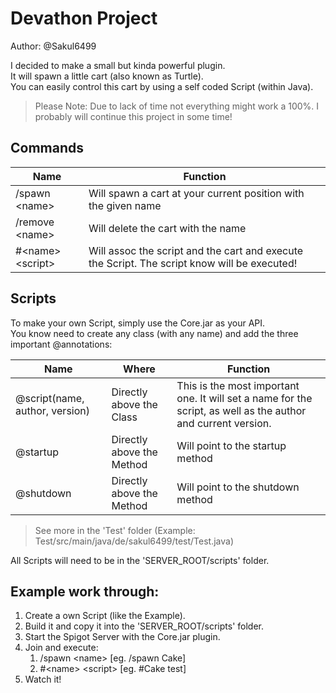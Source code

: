 # Devathon Project
Author: @Sakul6499

I decided to make a small but kinda powerful plugin.  
It will spawn a little cart (also known as Turtle).  
You can easily control this cart by using a self coded Script (within Java).  

> Please Note: Due to lack of time not everything might work a 100%. I probably will continue this project in some time!
 
## Commands
| Name | Function                                                                                                   |
| ---- | ---------------------------------------------------------------------------------------------------------- |
| /spawn \<name\> | Will spawn a cart at your current position with the given name                                    |
| /remove \<name\> | Will delete the cart with the name                                                               |
| \#\<name\> \<script\> | Will assoc the script and the cart and execute the Script. The script know will be executed!   |

## Scripts
To make your own Script, simply use the Core.jar as your API.  
You know need to create any class (with any name) and add the three important @annotations:  

| Name                           | Where                     | Function                                                                                                      |
| ------------------------------ | ------------------------- | ------------------------------------------------------------------------------------------------------------- |
| @script(name, author, version) | Directly above the Class  | This is the most important one. It will set a name for the script, as well as the author and current version. |
| @startup                       | Directly above the Method | Will point to the startup method                                                                              |
| @shutdown                      | Directly above the Method | Will point to the shutdown method                                                                             |

> See more in the 'Test' folder (Example: Test/src/main/java/de/sakul6499/test/Test.java)

All Scripts will need to be in the 'SERVER_ROOT/scripts' folder.

## Example work through:
1. Create a own Script (like the Example).
2. Build it and copy it into the 'SERVER_ROOT/scripts' folder.
3. Start the Spigot Server with the Core.jar plugin.
4. Join and execute:
    1. /spawn \<name\>          [eg. /spawn Cake]
    2. \#\<name\> \<script\>    [eg. #Cake test]
5. Watch it!


